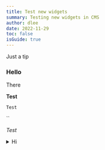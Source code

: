 ```yaml
---
title: Test new widgets
summary: Testing new widgets in CMS
author: dlee
date: 2022-11-29
toc: false
isGuide: true
---
```

<div class="callout__tip"><span class="callout__icon"></span><span class="callout__text">Just a tip</span></div>

<h3 class="accordion">Hello</h3><div class="accordion__panel">There



**Test**



`Test`

``

*Test*</div>


<details>
  <summary>Hi</summary>

  undefined

</details>